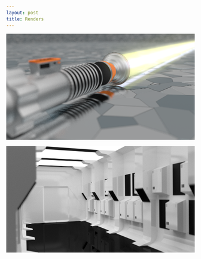 ```yaml
---
layout: post
title: Renders
---
```


![Lightsaber](/images/blog/lightsaber.png "Lightsaber")

![Tantive IV Hallway](/images/blog/hallway.png "Tantive IV Hallway")